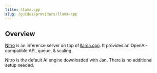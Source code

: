 ```yaml
---
title: llama.cpp
slug: /guides/providers/llama-cpp
---
```


<head>
    <title>llama.cpp - Jan Guides</title>
    <meta name="description" content="Learn about llama.cpp, the inference server used by Nitro, the default AI engine downloaded with Jan. Understand how Nitro provides an OpenAI-compatible API, queue, & scaling.">
    <meta name="keywords" content="Jan AI, Jan, ChatGPT alternative, llama.cpp, Nitro, inference server, OpenAI-compatible API, queue, scaling">
    <meta property="og:title" content="llama.cpp - Jan Guides">
    <meta property="og:description" content="Learn about llama.cpp, the inference server used by Nitro, the default AI engine downloaded with Jan. Understand how Nitro provides an OpenAI-compatible API, queue, & scaling.">
    <meta property="og:url" content="https://yourwebsite.com/guides/providers/llama-cpp">
    <meta name="twitter:card" content="summary">
    <meta name="twitter:title" content="llama.cpp - Jan Guides">
    <meta name="twitter:description" content="Learn about llama.cpp, the inference server used by Nitro, the default AI engine downloaded with Jan. Understand how Nitro provides an OpenAI-compatible API, queue, & scaling.">
</head>

## Overview

[Nitro](https://github.com/janhq/nitro) is an inference server on top of [llama.cpp](https://github.com/ggerganov/llama.cpp). It provides an OpenAI-compatible API, queue, & scaling.

Nitro is the default AI engine downloaded with Jan. There is no additional setup needed.

